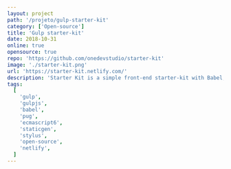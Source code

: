 ```yaml
---
layout: project
path: '/projeto/gulp-starter-kit'
category: ['Open-source']
title: 'Gulp starter-kit'
date: 2018-10-31
online: true
opensource: true
repo: 'https://github.com/onedevstudio/starter-kit'
image: './starter-kit.png'
url: 'https://starter-kit.netlify.com/'
description: 'Starter Kit is a simple front-end starter-kit with Babel, Gulpjs, Pug and Stylus'
tags:
  [
    'gulp',
    'gulpjs',
    'babel',
    'pug',
    'ecmascript6',
    'staticgen',
    'stylus',
    'open-source',
    'netlify',
  ]
---
```

